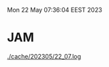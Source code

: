 Mon 22 May 07:36:04 EEST 2023
# JAM
<a href='./cache/202305/22_07.log'>./cache/202305/22_07.log</a>
